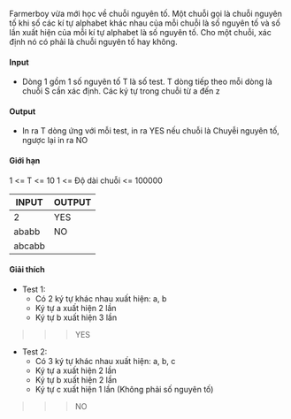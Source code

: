 Farmerboy vừa mới học về chuỗi nguyên tố. Một chuỗi gọi là chuỗi nguyên tố khi số các kí tự alphabet khác nhau của mỗi chuỗi là số nguyên tố và số lần xuất hiện của mỗi kí tự alphabet là số nguyên tố. Cho một chuỗi, xác định nó có phải là chuỗi nguyên tố hay không.

#### Input
- Dòng 1 gồm 1 số nguyên tố T là số test. T dòng tiếp theo mỗi dòng là chuỗi S cần xác định. Các ký tự trong chuỗi từ a đến z

#### Output
- In ra T dòng ứng với mỗi test, in ra YES nếu chuỗi là Chuyễi nguyên tố, ngược lại in ra NO

#### Giới hạn
1 <= T <= 10
1 <= Độ dài chuỗi <= 100000

| INPUT  | OUTPUT |
| ------ | ------ |
| 2      | YES    |
| ababb  | NO     |
| abcabb |        |

#### Giải thích
- Test 1: 
  - Có 2 ký tự khác nhau xuất hiện: a, b
  - Ký tự a xuất hiện 2 lần
  - Ký tự b xuất hiện 3 lần
>>> YES
- Test 2:
  - Có 3 ký tự khác nhau xuất hiện: a, b, c
  - Ký tự a xuất hiện 2 lần
  - Ký tự b xuất hiện 2 lần
  - Ký tự c xuất hiện 1 lần (Không phải số nguyên tố)
>>> NO